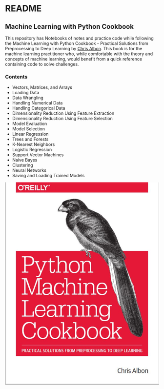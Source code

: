 # README

## Machine Learning with Python Cookbook

This repository has Notebooks of notes and practice code while following the
Machine Learning with Python Cookbook - Practical Solutions from Preprocessing to Deep Learning
by [Chris Albon](https://chrisalbon.com/). This book is for the machine learning practitioner
who, while comfortable with the theory and concepts of machine learning,
would benefit from a quick reference containing code to solve challenges.


### Contents
- Vectors, Matrices, and Arrays
- Loading Data
- Data Wrangling
- Handling Numerical Data
- Handling Categorical Data
- Dimensionality Reduction Using Feature Extraction
- Dimensionality Reduction Using Feature Selection
- Model Evaluation
- Model Selection
- Linear Regression
- Trees and Forests
- K-Nearest Neighbors
- Logistic Regression
- Support Vector Machines
- Naive Bayes
- Clustering
- Neural Networks
- Saving and Loading Trained Models

![](https://github.com/Bluelord/ML_Cookbook/blob/f875955104ae6002ba91fe16e4a601e3bde4e009/Images/ML_cookbook_cover.JPG)
